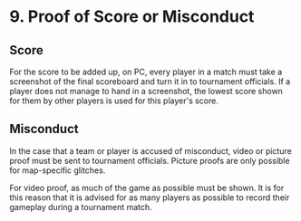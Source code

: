 # 9. Proof of Score or Misconduct

## Score

For the score to be added up, on PC, every player in a match must take a screenshot of the final scoreboard and turn it in to tournament officials. If a player does not manage to hand in a screenshot, the lowest score shown for them by other players is used for this player's score.

## Misconduct

In the case that a team or player is accused of misconduct, video or picture proof must be sent to tournament officials. Picture proofs are only possible for map-specific glitches.

For video proof, as much of the game as possible must be shown. It is for this reason that it is advised for as many players as possible to record their gameplay during a tournament match.
